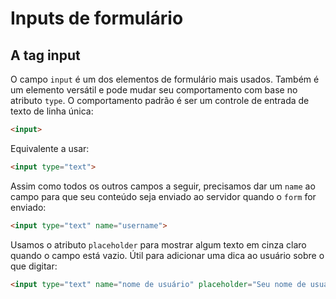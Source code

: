 # Inputs de formulário

## A tag input

O campo `input` é um dos elementos de formulário mais usados. Também é um elemento versátil e pode mudar seu comportamento com base no atributo `type`.
O comportamento padrão é ser um controle de entrada de texto de linha única:

```html
<input>
```

Equivalente a usar:

```html
<input type="text">
```

Assim como todos os outros campos a seguir, precisamos dar um `name` ao campo para que seu conteúdo seja enviado ao servidor quando o `form` for enviado:

```html
<input type="text" name="username">
```

Usamos o atributo `placeholder` para mostrar algum texto em cinza claro quando o campo está vazio. Útil para adicionar uma dica ao usuário sobre o que digitar:

```html
<input type="text" name="nome de usuário" placeholder="Seu nome de usuário">
```
